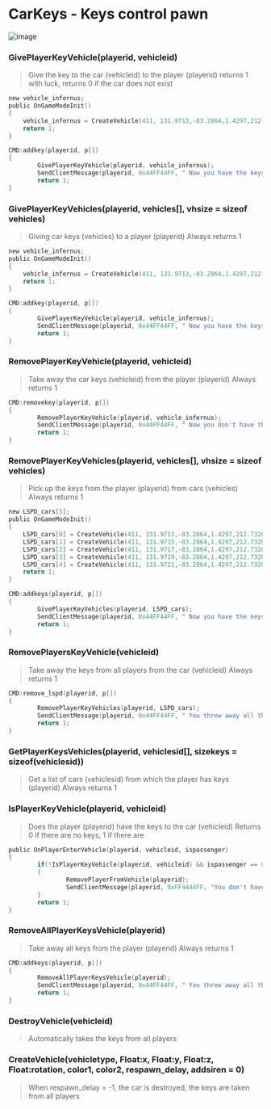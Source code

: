 # CarKeys - Keys control pawn

![image](https://pawn-wiki.ru/uploads/imgs/img_1635253141___-1.png)

### GivePlayerKeyVehicle(playerid, vehicleid)
> Give the key to the car (vehicleid) to the player (playerid)
> returns 1 with luck, returns 0 if the car does not exist

```C
new vehicle_infernus;
public OnGameModeInit()
{
    vehicle_infernus = CreateVehicle(411, 131.9713,-83.2864,1.4297,212.7320, 1, 1, 5000);
    return 1;
}

CMD:addkey(playerid, p[])
{
        GivePlayerKeyVehicle(playerid, vehicle_infernus);
        SendClientMessage(playerid, 0x44FF44FF, " Now you have the keys to Infernus!");
        return 1;
}
```
### GivePlayerKeyVehicles(playerid, vehicles[], vhsize = sizeof vehicles)
> Giving car keys (vehicles) to a player (playerid)
> Always returns 1

```C
new vehicle_infernus;
public OnGameModeInit()
{
    vehicle_infernus = CreateVehicle(411, 131.9713,-83.2864,1.4297,212.7320, 1, 1, 5000);
    return 1;
}

CMD:addkey(playerid, p[])
{
        GivePlayerKeyVehicle(playerid, vehicle_infernus);
        SendClientMessage(playerid, 0x44FF44FF, " Now you have the keys to Infernus!");
        return 1;
}
```
### RemovePlayerKeyVehicle(playerid, vehicleid)
> Take away the car keys (vehicleid) from the player (playerid)
> Always returns 1

```C
CMD:removekey(playerid, p[])
{
        RemovePlayerKeyVehicle(playerid, vehicle_infernus);
        SendClientMessage(playerid, 0x44FF44FF, " Now you don't have the keys to Infernus!");
        return 1;
}
```

### RemovePlayerKeyVehicles(playerid, vehicles[], vhsize = sizeof vehicles)
> Pick up the keys from the player (playerid) from cars (vehicles)
> Always returns 1

```C
new LSPD_cars[5];
public OnGameModeInit()
{
    LSPD_cars[0] = CreateVehicle(411, 131.9713,-83.2864,1.4297,212.7320, 1, 1, 5000);
    LSPD_cars[1] = CreateVehicle(411, 131.9715,-83.2864,1.4297,212.7320, 1, 1, 5000);
    LSPD_cars[2] = CreateVehicle(411, 131.9717,-83.2864,1.4297,212.7320, 1, 1, 5000);
    LSPD_cars[3] = CreateVehicle(411, 131.9719,-83.2864,1.4297,212.7320, 1, 1, 5000);
    LSPD_cars[4] = CreateVehicle(411, 131.9721,-83.2864,1.4297,212.7320, 1, 1, 5000);
    return 1;
}

CMD:addkeys(playerid, p[])
{
        GivePlayerKeyVehicles(playerid, LSPD_cars);
        SendClientMessage(playerid, 0x44FF44FF, " Now you have the keys to the LSPD cars!");
        return 1;
}
```

### RemovePlayersKeyVehicle(vehicleid)
> Take away the keys from all players from the car (vehicleid)
> Always returns 1

```C
CMD:remove_lspd(playerid, p[])
{
        RemovePlayerKeyVehicles(playerid, LSPD_cars);
        SendClientMessage(playerid, 0x44FF44FF, " You threw away all the keys to the LSPD cars!");
        return 1;
}
```
### GetPlayerKeysVehicles(playerid, vehiclesid[], sizekeys = sizeof(vehiclesid))
> Get a list of cars (vehiclesid) from which the player has keys (playerid)
> Always returns 1

### IsPlayerKeyVehicle(playerid, vehicleid)
> Does the player (playerid) have the keys to the car (vehicleid)
> Returns 0 if there are no keys, 1 if there are 

```C
public OnPlayerEnterVehicle(playerid, vehicleid, ispassenger)
{
        if(!IsPlayerKeyVehicle(playerid, vehicleid) && ispassenger == 0)
        {
                RemovePlayerFromVehicle(playerid);
                SendClientMessage(playerid, 0xFF4444FF, "You don't have keys to transport!");
        }
        return 1;
}
```

### RemoveAllPlayerKeysVehicle(playerid)
> Take away all keys from the player (playerid)
> Always returns 1

```C
CMD:addkeys(playerid, p[])
{
        RemoveAllPlayerKeysVehicle(playerid);
        SendClientMessage(playerid, 0x44FF44FF, " You threw away all the car keys!");
        return 1;
}
```


### DestroyVehicle(vehicleid)
> Automatically takes the keys from all players

### CreateVehicle(vehicletype, Float:x, Float:y, Float:z, Float:rotation, color1, color2, respawn_delay, addsiren = 0)
> When respawn_delay = -1, the car is destroyed, the keys are taken from all players